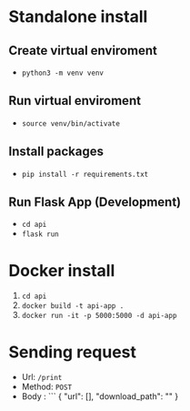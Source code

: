 # Standalone install

## Create virtual enviroment 
- `python3 -m venv venv`

## Run virtual enviroment
- `source venv/bin/activate`

## Install packages
- `pip install -r requirements.txt`

## Run Flask App (Development)
- `cd api`
- `flask run`

# Docker install

1. `cd api`
2. `docker build -t api-app . `
3. `docker run -it -p 5000:5000 -d api-app`


# Sending request

- Url: `/print`
- Method: `POST`
- Body : ```
{
    "url": [],
    "download_path": ""
}
```

